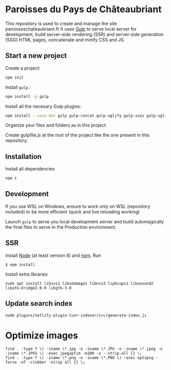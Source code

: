 # Paroisses du Pays de Châteaubriant

This repository is used to create and manage the site paroisseschateaubriant.fr
It uses [Gulp](https://gulpjs.com) to serve local server for development, build server-side rendering (SSR) and server-side generation (SSG) HTML pages, concatenate and minify CSS and JS.

## Start a new project 

Create a project:

```bash
npm init
```

Install `gulp` :

```bash
npm install -g gulp
```

Install all the necesary Gulp plugins:

```bash
npm install --save-dev gulp gulp-concat gulp-uglify gulp-sass gulp-uglify gulp-sourcemaps through2 gulp-html-extend browser-sync path
```

Organize your files and folders as in this project.

Create gulpfile.js at the root of the project like the one present in this repository.

## Installation

Install all dependencies

```bash
npm i
```

## Development

If you use WSL on Windows, ensure to work only on WSL (repository included) to be more efficient (quick and live reloading working)

Launch `gulp` to serve you local development server and build automagically the final files to serve in the Production environment.

## SSR

Install [Node](https://nodejs.org/) (at least version 8) and [npm](https://www.npmjs.com/). Run

```
$ npm install
```

Install extra libraries

```
sudo apt install libxss1 libxdamage1 libnss3 lipbcups2 libasound2 libatk-bridge2.0-0 libgtk-3-0
```

## Update search index

```
node plugins/netlify-plugin-lunr-indexer/src/generate-index.js
```

# Optimize images

```
find . -type f \( -iname \*.jpg -o -iname \*.JPG -o -iname \*.jpeg -o -iname \*.JPEG \) -exec jpegoptim -m100 -o --strip-all {} \;
find . -type f \( -iname \*.png -o -iname \*.PNG \) -exec optipng -force -o7 -clobber -strip all {} \;
```